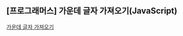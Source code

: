 ## **\[프로그래머스\] 가운데 글자 가져오기(JavaScript)**
[가운데 글자 가져오기](https://school.programmers.co.kr/learn/courses/30/lessons/12903)